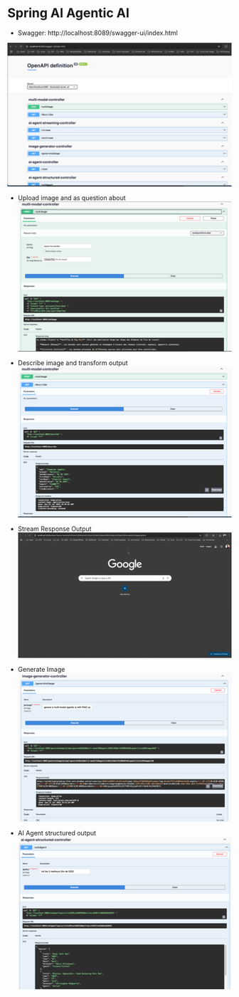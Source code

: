 # Spring AI Agentic AI

- Swagger: http://localhost:8089/swagger-ui/index.html

![swagger.png](images/swagger.png)

- Upload image and as question about
![ask-image.png](images/ask-image.png)

- Describe image and transform output
![drescribe-and-tranform-response-output.png](images/drescribe-and-tranform-response-output.png)

- Stream Response Output
![stream-response.gif](images/stream-response.gif)

- Generate Image
![generate-image.png](images/generate-image.png)

- AI Agent structured output
![structured-output.png](images/structured-output.png)


